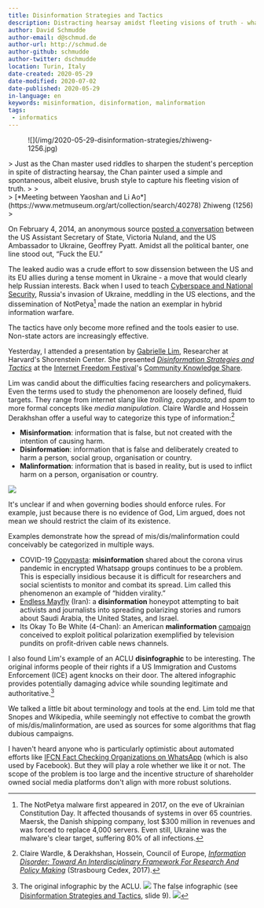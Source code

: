 ```yaml
---
title: Disinformation Strategies and Tactics
description: Distracting hearsay amidst fleeting visions of truth - what it looks like and what can be done.
author: David Schmudde
author-email: d@schmud.de
author-url: http://schmud.de
author-github: schmudde
author-twitter: dschmudde
location: Turin, Italy
date-created: 2020-05-29
date-modified: 2020-07-02
date-published: 2020-05-29
in-language: en
keywords: misinformation, disinformation, malinformation
tags:
 - informatics
---
```


<figure class="fullwidth">
![](/img/2020-05-29-disinformation-strategies/zhiweng-1256.jpg)
</figure>

<div class="epigraph">
> Just as the Chan master used riddles to sharpen the student's perception in spite of distracting hearsay, the Chan painter used a simple and spontaneous, albeit elusive, brush style to capture his fleeting vision of truth.
>
> <footer>
> [*Meeting between Yaoshan and Li Ao*](https://www.metmuseum.org/art/collection/search/40278) Zhiweng (1256) <small><a rel="license" href="https://creativecommons.org/publicdomain/zero/1.0/"><i class="fa fa-creative-commons"></i></a></small>
> </footer>
</div>


On February 4, 2014, an anonymous source [posted a conversation](https://www.youtube.com/watch?v=MSxaa-67yGM#t=89) between the US Assistant Secretary of State, Victoria Nuland, and the US Ambassador to Ukraine, Geoffrey Pyatt. Amidst all the political banter, one line stood out, &ldquo;Fuck the EU.&rdquo;

The leaked audio was a crude effort to sow dissension between the US and its EU allies during a tense moment in Ukraine - a move that would clearly help Russian interests. Back when I used to teach [Cyberspace and National Security](http://www.beyondtheframe.digital/nat-sec/), Russia's invasion of Ukraine, meddling in the US elections, and the dissemination of NotPetya[^notpetya] made the nation an exemplar in hybrid information warfare.

[^notpetya]: The NotPetya malware first appeared in 2017, on the eve of Ukrainian Constitution Day. It affected thousands of systems in over 65 countries. Maersk, the Danish shipping company, lost $300 million in revenues and was forced to replace 4,000 servers. Even still, Ukraine was the malware's clear target, suffering 80% of all infections.

The tactics have only become more refined and the tools easier to use. Non-state actors are increasingly effective.

Yesterday, I attended a presentation by [Gabrielle Lim](https://gabriellelim.com/), Researcher at Harvard's Shorenstein Center. She presented [*Disinformation Strategies and Tactics*](https://internetfreedomfestival.org/wiki/index.php/Disinformation_Strategies_and_Tactics) at the [Internet Freedom Festival](https://internetfreedomfestival.org/)'s [Community Knowledge Share](https://internetfreedomfestival.org/wiki/index.php/Community_Knowledge_Share).

Lim was candid about the difficulties facing researchers and policymakers. Even the terms used to study the phenomenon are loosely defined, fluid targets. They range from internet slang like *trolling*, *copypasta*, and *spam* to more formal concepts like *media manipulation*. Claire Wardle and Hossein Derakhshan offer a useful way to categorize this type of information:[^info-disorder]

[^info-disorder]: Claire Wardle, & Derakhshan, Hossein, Council of Europe, *[Information Disorder: Toward An Interdisciplinary Framework For Research And Policy Making](/papers/report-mal-dis-mis-information-2017.pdf)* (Strasbourg Cedex, 2017).

- **Misinformation**: information that is false, but not created with the intention of causing harm.
- **Disinformation**: information that is false and deliberately created to harm a person, social group, organisation or country.
- **Malinformation**: information that is based in reality, but is used to inflict harm on a person, organisation or country.

![](/img/2020-05-29-disinformation-strategies/mis-dis-mal-info-venn-2017.png)

It's unclear if and when governing bodies should enforce rules. For example, just because there is no evidence of God, Lim argued, does not mean we should restrict the claim of its existence.

Examples demonstrate how the spread of mis/dis/malinformation could conceivably be categorized in multiple ways.

- COVID-19 [Copypasta](https://en.wikipedia.org/wiki/Copypasta): **misinformation** shared about the corona virus pandemic in encrypted Whatsapp groups continues to be a problem. This is especially insidious because it is difficult for researchers and social scientists to monitor and combat its spread. Lim called this phenomenon an example of &ldquo;hidden virality.&rdquo;
- [Endless Mayfly](https://citizenlab.ca/2019/05/burned-after-reading-endless-mayflys-ephemeral-disinformation-campaign/) (Iran): a **disinformation** honeypot attempting to bait activists and journalists into spreading polarizing stories and rumors about Saudi Arabia, the United States, and Israel.
- Its Okay To Be White (4-Chan): an American **malinformation** [campaign](http://itsokaytobewhite.info/) conceived to exploit political polarization exemplified by television pundits on profit-driven cable news channels.

I also found Lim's example of an ACLU **disinfographic** to be interesting. The original informs people of their rights if a US Immigration and Customs Enforcement (ICE) agent knocks on their door. The altered infographic provides potentially damaging advice while sounding legitimate and authoritative.[^aclu-ice]

[^aclu-ice]: The original infographic by the ACLU. ![](/img/2020-05-29-disinformation-strategies/aclu-ice.jpg) The false infographic (see [Disinformation Strategies and Tactics](https://cryptpad.fr/file/#/2/file/e+onWiI-MjVlGMH7vffcV9-d/), slide 9). ![](/img/2020-05-29-disinformation-strategies/aclu-false.png)

We talked a little bit about terminology and tools at the end. Lim told me that Snopes and Wikipedia, while seemingly not effective to combat the growth of mis/dis/malinformation, are used as sources for some algorithms that flag dubious campaigns.

I haven't heard anyone who is particularly optimistic about automated efforts like [IFCN Fact Checking Organizations on WhatsApp](https://faq.whatsapp.com/126787958113983) (which is also used by Facebook). But they will play a role whether we like it or not. The scope of the problem is too large and the incentive structure of shareholder owned social media platforms don't align with more robust solutions.
